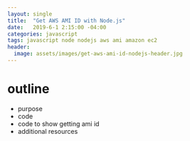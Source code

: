 ```yaml
---
layout: single
title:  "Get AWS AMI ID with Node.js"
date:   2019-6-1 2:15:00 -04:00
categories: javascript
tags: javascript node nodejs aws ami amazon ec2
header:
  image: assets/images/get-aws-ami-id-nodejs-header.jpg
---
```


# outline
- purpose
- code
- code to show getting ami id
- additional resources
